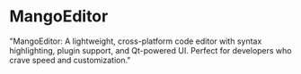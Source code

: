 # MangoEditor
"MangoEditor: A lightweight, cross-platform code editor with syntax highlighting, plugin support, and Qt-powered UI. Perfect for developers who crave speed and customization."
